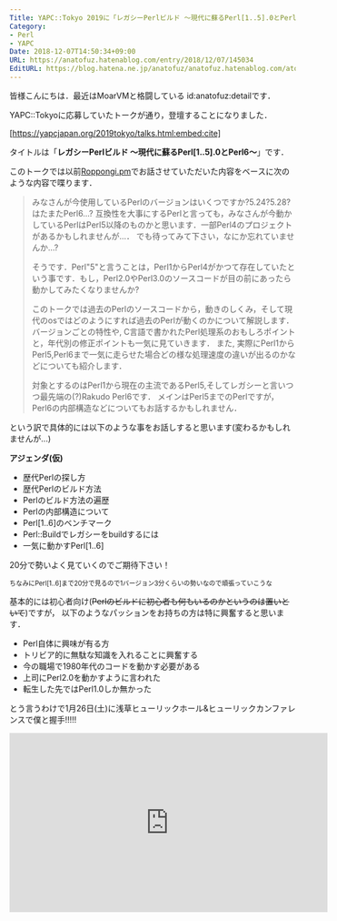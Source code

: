 ```yaml
---
Title: YAPC::Tokyo 2019に「レガシーPerlビルド 〜現代に蘇るPerl[1..5].0とPerl6〜」 で登壇します
Category:
- Perl
- YAPC
Date: 2018-12-07T14:50:34+09:00
URL: https://anatofuz.hatenablog.com/entry/2018/12/07/145034
EditURL: https://blog.hatena.ne.jp/anatofuz/anatofuz.hatenablog.com/atom/entry/10257846132680984918
---
```


皆様こんにちは．最近はMoarVMと格闘している id:anatofuz:detailです．


YAPC::Tokyoに応募していたトークが通り，登壇することになりました．



[https://yapcjapan.org/2019tokyo/talks.html:embed:cite]



タイトルは「**レガシーPerlビルド 〜現代に蘇るPerl[1..5].0とPerl6〜**」です．

このトークでは以前[Roppongi.pm](https://roppongipm.connpass.com/event/96924/)でお話させていただいた内容をベースに次のような内容で喋ります．

> みなさんが今使用しているPerlのバージョンはいくつですか?5.24?5.28?はたまたPerl6...? 
> 互換性を大事にするPerlと言っても，みなさんが今動かしているPerlはPerl5以降のものかと思います．一部Perl4のプロジェクトがあるかもしれませんが...．
> でも待ってみて下さい，なにか忘れていませんか...?
> 
> そうです．Perl"5"と言うことは，Perl1からPerl4がかつて存在していたという事です．もし，Perl2.0やPerl3.0のソースコードが目の前にあったら動かしてみたくなりませんか?
> 
> このトークでは過去のPerlのソースコードから，動きのしくみ，そして現代のosではどのようにすれば過去のPerlが動くのかについて解説します．
> バージョンごとの特性や, C言語で書かれたPerl処理系のおもしろポイントと，年代別の修正ポイントも一気に見ていきます．
> また, 実際にPerl1からPerl5,Perl6まで一気に走らせた場合どの様な処理速度の違いが出るのかなどについても紹介します．
> 
> 対象とするのはPerl1から現在の主流であるPerl5,そしてレガシーと言いつつ最先端の(?)Rakudo Perl6です．
> メインはPerl5までのPerlですが，Perl6の内部構造などについてもお話するかもしれません．
> 

という訳で具体的には以下のような事をお話しすると思います(変わるかもしれませんが...)


**アジェンダ(仮)**

- 歴代Perlの探し方
- 歴代Perlのビルド方法
- Perlのビルド方法の遍歴
- Perlの内部構造について
- Perl[1..6]のベンチマーク
- Perl::Buildでレガシーをbuildするには
- 一気に動かすPerl[1..6]

20分で勢いよく見ていくのでご期待下さい！

<span style="font-size: 80%">ちなみにPerl[1..6]まで20分で見るので1バージョン3分くらいの勢いなので頑張っていこうな
</span>


基本的には初心者向け(<s>Perlのビルドに初心者も何もいるのかというのは置いといて</s>)ですが，
以下のようなパッションをお持ちの方は特に興奮すると思います．

- Perl自体に興味が有る方
- トリビア的に無駄な知識を入れることに興奮する
- 今の職場で1980年代のコードを動かす必要がある
- 上司にPerl2.0を動かすように言われた
- 転生した先ではPerl1.0しか無かった



とう言うわけで1月26日(土)に浅草ヒューリックホール&ヒューリックカンファレンスで僕と握手!!!!!

<iframe width="560" height="315" src="https://www.youtube.com/embed/QRfb--EzYIo?start=23" frameborder="0" allow="accelerometer; autoplay; encrypted-media; gyroscope; picture-in-picture" allowfullscreen></iframe>
